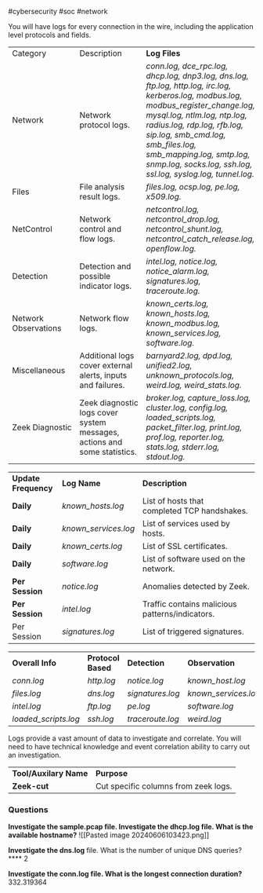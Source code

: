 #cybersecurity #soc #network 

You will have logs for every connection in the wire, including the application level protocols and fields.

|   |   |   |
|---|---|---|
|Category|Description|**Log Files**|
|Network|Network protocol logs.|_conn.log, dce_rpc.log, dhcp.log, dnp3.log, dns.log, ftp.log, http.log, irc.log, kerberos.log, modbus.log, modbus_register_change.log, mysql.log, ntlm.log, ntp.log, radius.log, rdp.log, rfb.log, sip.log, smb_cmd.log, smb_files.log, smb_mapping.log, smtp.log, snmp.log, socks.log, ssh.log, ssl.log, syslog.log, tunnel.log._|
|Files|File analysis result logs.|_files.log, ocsp.log, pe.log, x509.log._|
|NetControl|Network control and flow logs.|_netcontrol.log, netcontrol_drop.log, netcontrol_shunt.log, netcontrol_catch_release.log, openflow.log._|
|Detection|Detection and possible indicator logs.|_intel.log, notice.log, notice_alarm.log, signatures.log, traceroute.log._|
|Network Observations|Network flow logs.|_known_certs.log, known_hosts.log, known_modbus.log, known_services.log, software.log._|
|Miscellaneous|Additional logs cover external alerts, inputs and failures.|_barnyard2.log, dpd.log, unified2.log, unknown_protocols.log, weird.log, weird_stats.log._|
|Zeek Diagnostic|Zeek diagnostic logs cover system messages, actions and some statistics.|_broker.log, capture_loss.log, cluster.log, config.log, loaded_scripts.log, packet_filter.log, print.log, prof.log, reporter.log, stats.log, stderr.log, stdout.log._|

|   |   |   |
|---|---|---|
|**Update Frequency**|**Log Name  <br>**|**Description**|
|**Daily**|_known_hosts.log_|List of hosts that completed TCP handshakes.|
|**Daily**|_known_services.log_|List of services used by hosts.|
|**Daily**|_known_certs.log_|List of SSL certificates.|
|**Daily**|_software.log_|List of software used on the network.|
|**Per Session**|_notice.log_|Anomalies detected by Zeek.|
|**Per Session**|_intel.log_|Traffic contains malicious patterns/indicators.|
|Per Session|_signatures.log_|List of triggered signatures.|

|   |   |   |   |
|---|---|---|---|
|**Overall Info**|**Protocol Based**|**Detection**|**Observation**|
|_conn.log_|_http.log_|_notice.log_|_known_host.log_|
|_files.log_|_dns.log_|_signatures.log_|_known_services.log_|
|_intel.log_|_ftp.log_|_pe.log_|_software.log_|
|_loaded_scripts.log_|_ssh.log_|_traceroute.log_|_weird.log_|
Logs provide a vast amount of data to investigate and correlate. You will need to have technical knowledge and event correlation ability to carry out an investigation.

|   |   |
|---|---|
|**Tool/Auxilary Name**|**Purpose**|
|**Zeek-cut**|Cut specific columns from zeek logs.|

### Questions
**Investigate the **sample.pcap** file. Investigate the **dhcp.log** file. What is the available hostname?**
![[Pasted image 20240606103423.png]]

**Investigate the **dns**.log** file. What is the number of unique DNS queries?****
2

**Investigate the conn.log file. What is the longest connection duration?**
332.319364



